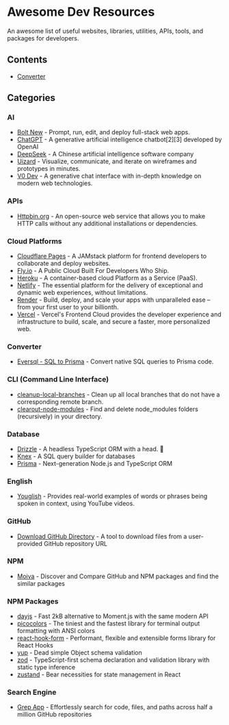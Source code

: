 # Awesome Dev Resources

An awesome list of useful websites, libraries, utilities, APIs, tools, and packages for developers.

## Contents

- [Converter](#converter)

## Categories

### AI

- [Bolt New](https://bolt.new/) - Prompt, run, edit, and deploy full-stack web apps.
- [ChatGPT](https://chatgpt.com/) - A generative artificial intelligence chatbot[2][3] developed by OpenAI
- [DeepSeek](https://www.deepseek.com/) - A Chinese artificial intelligence software company
- [Uizard](https://uizard.io/) - Visualize, communicate, and iterate on wireframes and prototypes in minutes.
- [V0 Dev](https://v0.dev/) - A generative chat interface with in-depth knowledge on modern web technologies.

### APIs

- [Httpbin.org](https://httpbin.org/) - An open-source web service that allows you to make HTTP calls without any additional installations or dependencies. 

### Cloud Platforms

- [Cloudflare Pages](https://pages.cloudflare.com/) - A JAMstack platform for frontend developers to collaborate and deploy websites.
- [Fly.io](https://fly.io/) - A Public Cloud Built For Developers Who Ship.
- [Heroku](https://www.heroku.com/) - A container-based cloud Platform as a Service (PaaS).
- [Netlify](https://www.netlify.com/) - The essential platform for the delivery of exceptional and dynamic web experiences, without limitations.
- [Render](https://render.com/) - Build, deploy, and scale your apps with unparalleled ease – from your first user to your billionth.
- [Vercel](https://vercel.com/) - Vercel's Frontend Cloud provides the developer experience and infrastructure to build, scale, and secure a faster, more personalized web.

### Converter
- [Eversql - SQL to Prisma](https://www.eversql.com/sql-to-prisma) - Convert native SQL queries to Prisma code.

### CLI (Command Line Interface)
- [cleanup-local-branches](https://www.npmjs.com/package/cleanup-local-branches) - Clean up all local branches that do not have a corresponding remote branch.
- [clearout-node-modules](https://www.npmjs.com/package/clearout-node-modules) - Find and delete node_modules folders (recursively) in your directory.

### Database

- [Drizzle](https://orm.drizzle.team/) - A headless TypeScript ORM with a head. 🐲
- [Knex](https://knexjs.org/) - A SQL query builder for databases
- [Prisma](https://www.prisma.io/orm) - Next-generation Node.js and TypeScript ORM

### English

- [Youglish](https://youglish.com/) - Provides real-world examples of words or phrases being spoken in context, using YouTube videos.

### GitHub

- [Download GitHub Directory](https://download-directory.github.io/) - A tool to download files from a user-provided GitHub repository URL

### NPM

- [Moiva](https://moiva.io/) - Discover and Compare GitHub and NPM packages and find the similar packages

### NPM Packages

- [dayjs](https://www.npmjs.com/package/dayjs) - Fast 2kB alternative to Moment.js with the same modern API
- [picocolors](https://www.npmjs.com/package/picocolors) - The tiniest and the fastest library for terminal output formatting with ANSI colors
- [react-hook-form](https://www.npmjs.com/package/react-hook-form) - Performant, flexible and extensible forms library for React Hooks
- [yup](https://www.npmjs.com/package/yup) - Dead simple Object schema validation
- [zod](https://www.npmjs.com/package/zod) - TypeScript-first schema declaration and validation library with static type inference
- [zustand](https://www.npmjs.com/package/zustand) - Bear necessities for state management in React

### Search Engine

- [Grep App](https://grep.app/) - Effortlessly search for code, files, and paths across half a million GitHub repositories
